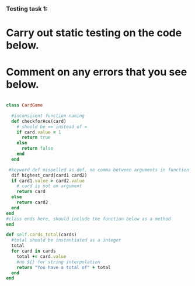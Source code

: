 ### Testing task 1:

# Carry out static testing on the code below.
# Comment on any errors that you see below.
```ruby

class CardGame

  #inconsisent function naming
  def checkforAce(card)
    # should be == instead of =
    if card.value = 1
      return true
    else
      return false
    end
  end

 #keyword def mispelled as def, no comma between arguments in function
  dif highest_card(card1 card2)
  if card1.value > card2.value
    # card is not an argument
    return card
  else
    return card2
  end
end
#class ends here, should include the function below as a method
end

def self.cards_total(cards)
  #total should be instantiated as a integer
  total
  for card in cards
    total += card.value
    #no ${} for string interpolation
    return "You have a total of" + total
  end
end
```
